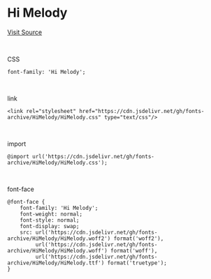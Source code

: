 # Hi Melody

[Visit Source](https://fonts.google.com/specimen/Hi+Melody?subset=korean&noto.script=Kore&preview.text=%ED%95%9C%EA%B8%80&preview.text_type=custom)

&nbsp;

CSS

```
font-family: 'Hi Melody';
```

&nbsp;

link

```
<link rel="stylesheet" href="https://cdn.jsdelivr.net/gh/fonts-archive/HiMelody/HiMelody.css" type="text/css"/>
```

&nbsp;

import

```
@import url('https://cdn.jsdelivr.net/gh/fonts-archive/HiMelody/HiMelody.css');
```

&nbsp;

font-face

```
@font-face {
    font-family: 'Hi Melody';
    font-weight: normal;
    font-style: normal;
    font-display: swap;
    src: url('https://cdn.jsdelivr.net/gh/fonts-archive/HiMelody/HiMelody.woff2') format('woff2'),
         url('https://cdn.jsdelivr.net/gh/fonts-archive/HiMelody/HiMelody.woff') format('woff'),
         url('https://cdn.jsdelivr.net/gh/fonts-archive/HiMelody/HiMelody.ttf') format('truetype');
}
```
